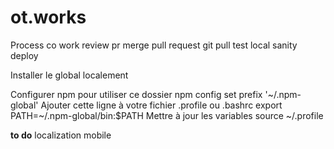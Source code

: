 # ot.works

Process co work
review pr
merge pull request
git pull
test local
sanity deploy

Installer le global localement

Configurer npm pour utiliser ce dossier npm config set prefix '~/.npm-global'
Ajouter cette ligne à votre fichier .profile ou .bashrc export PATH=~/.npm-global/bin:$PATH
Mettre à jour les variables source ~/.profile

**to do**
localization
mobile
